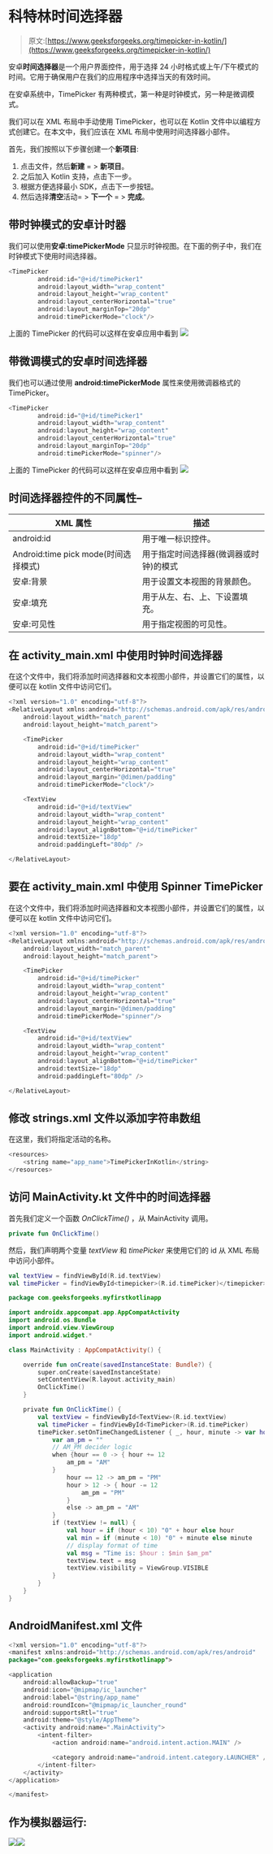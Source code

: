 # 科特林时间选择器

> 原文:[https://www.geeksforgeeks.org/timepicker-in-kotlin/](https://www.geeksforgeeks.org/timepicker-in-kotlin/)

安卓**时间选择器**是一个用户界面控件，用于选择 24 小时格式或上午/下午模式的时间。它用于确保用户在我们的应用程序中选择当天的有效时间。

在安卓系统中，TimePicker 有两种模式，第一种是时钟模式，另一种是微调模式。

我们可以在 XML 布局中手动使用 TimePicker，也可以在 Kotlin 文件中以编程方式创建它。在本文中，我们应该在 XML 布局中使用时间选择器小部件。

首先，我们按照以下步骤创建一个**新项目**:

1.  点击文件，然后**新建** = > **新项目**。
2.  之后加入 Kotlin 支持，点击下一步。
3.  根据方便选择最小 SDK，点击下一步按钮。
4.  然后选择**清空**活动= > **下一个** = > **完成**。

## 带时钟模式的安卓计时器

我们可以使用**安卓:timePickerMode** 只显示时钟视图。在下面的例子中，我们在时钟模式下使用时间选择器。

```kt
<TimePicker
        android:id="@+id/timePicker1"
        android:layout_width="wrap_content"
        android:layout_height="wrap_content"
        android:layout_centerHorizontal="true"
        android:layout_marginTop="20dp"
        android:timePickerMode="clock"/>
```

上面的 TimePicker 的代码可以这样在安卓应用中看到
![](img/bb17476f27991391a795394866b71222.png)

## 带微调模式的安卓时间选择器

我们也可以通过使用 **android:timePickerMode** 属性来使用微调器格式的 TimePicker。

```kt
<TimePicker
        android:id="@+id/timePicker1"
        android:layout_width="wrap_content"
        android:layout_height="wrap_content"
        android:layout_centerHorizontal="true"
        android:layout_marginTop="20dp"
        android:timePickerMode="spinner"/>
```

上面的 TimePicker 的代码可以这样在安卓应用中看到
![](img/61732ccb3034f1a476e921625cea9e19.png)

## 时间选择器控件的不同属性–

| XML 属性 | 描述 |
| --- | --- |
| android:id | 用于唯一标识控件。 |
| Android:time pick mode(时间选择模式) | 用于指定时间选择器(微调器或时钟)的模式 |
| 安卓:背景 | 用于设置文本视图的背景颜色。 |
| 安卓:填充 | 用于从左、右、上、下设置填充。 |
| 安卓:可见性 | 用于指定视图的可见性。 |

## 在 activity_main.xml 中使用时钟时间选择器

在这个文件中，我们将添加时间选择器和文本视图小部件，并设置它们的属性，以便可以在 kotlin 文件中访问它们。

```kt
<?xml version="1.0" encoding="utf-8"?>
<RelativeLayout xmlns:android="http://schemas.android.com/apk/res/android"
    android:layout_width="match_parent"
    android:layout_height="match_parent">

    <TimePicker
        android:id="@+id/timePicker"
        android:layout_width="wrap_content"
        android:layout_height="wrap_content"
        android:layout_centerHorizontal="true"
        android:layout_margin="@dimen/padding"
        android:timePickerMode="clock"/>

    <TextView
        android:id="@+id/textView"
        android:layout_width="wrap_content"
        android:layout_height="wrap_content"
        android:layout_alignBottom="@+id/timePicker"
        android:textSize="18dp"
        android:paddingLeft="80dp" />

</RelativeLayout>
```

## 要在 activity_main.xml 中使用 Spinner TimePicker

在这个文件中，我们将添加时间选择器和文本视图小部件，并设置它们的属性，以便可以在 kotlin 文件中访问它们。

```kt
<?xml version="1.0" encoding="utf-8"?>
<RelativeLayout xmlns:android="http://schemas.android.com/apk/res/android"
    android:layout_width="match_parent"
    android:layout_height="match_parent">

    <TimePicker
        android:id="@+id/timePicker"
        android:layout_width="wrap_content"
        android:layout_height="wrap_content"
        android:layout_centerHorizontal="true"
        android:layout_margin="@dimen/padding"
        android:timePickerMode="spinner"/>

    <TextView
        android:id="@+id/textView"
        android:layout_width="wrap_content"
        android:layout_height="wrap_content"
        android:layout_alignBottom="@+id/timePicker"
        android:textSize="18dp"
        android:paddingLeft="80dp" />

</RelativeLayout>
```

## 修改 strings.xml 文件以添加字符串数组

在这里，我们将指定活动的名称。

```kt
<resources>
    <string name="app_name">TimePickerInKotlin</string>
</resources>
```

## 访问 MainActivity.kt 文件中的时间选择器

首先我们定义一个函数 *OnClickTime()* ，从 MainActivity 调用。

```kt
private fun OnClickTime()
```

然后，我们声明两个变量 *textView* 和 *timePicker* 来使用它们的 id 从 XML 布局中访问小部件。

```kt
val textView = findViewById(R.id.textView)
val timePicker = findViewById<timepicker>(R.id.timePicker)</timepicker> 
```

```kt
package com.geeksforgeeks.myfirstkotlinapp

import androidx.appcompat.app.AppCompatActivity
import android.os.Bundle
import android.view.ViewGroup
import android.widget.*

class MainActivity : AppCompatActivity() {

    override fun onCreate(savedInstanceState: Bundle?) {
        super.onCreate(savedInstanceState)
        setContentView(R.layout.activity_main)
        OnClickTime()
    }

    private fun OnClickTime() {
        val textView = findViewById<TextView>(R.id.textView)
        val timePicker = findViewById<TimePicker>(R.id.timePicker)
        timePicker.setOnTimeChangedListener { _, hour, minute -> var hour = hour
            var am_pm = ""
            // AM_PM decider logic
            when {hour == 0 -> { hour += 12
                am_pm = "AM"
            }
                hour == 12 -> am_pm = "PM"
                hour > 12 -> { hour -= 12
                    am_pm = "PM"
                }
                else -> am_pm = "AM"
            }
            if (textView != null) {
                val hour = if (hour < 10) "0" + hour else hour
                val min = if (minute < 10) "0" + minute else minute
                // display format of time
                val msg = "Time is: $hour : $min $am_pm"
                textView.text = msg
                textView.visibility = ViewGroup.VISIBLE
            }
        }
    }
}
```

## AndroidManifest.xml 文件

```kt
<?xml version="1.0" encoding="utf-8"?>
<manifest xmlns:android="http://schemas.android.com/apk/res/android"
package="com.geeksforgeeks.myfirstkotlinapp">

<application
    android:allowBackup="true"
    android:icon="@mipmap/ic_launcher"
    android:label="@string/app_name"
    android:roundIcon="@mipmap/ic_launcher_round"
    android:supportsRtl="true"
    android:theme="@style/AppTheme">
    <activity android:name=".MainActivity">
        <intent-filter>
            <action android:name="android.intent.action.MAIN" />

            <category android:name="android.intent.category.LAUNCHER" />
        </intent-filter>
    </activity>
</application>

</manifest>
```

## 作为模拟器运行:

![](img/6d3cef196282868645011689df125500.png)![](img/116f35522a7486e914d5a33e789a7f55.png)